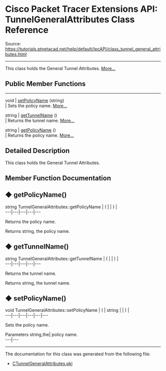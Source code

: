 # Cisco Packet Tracer Extensions API: TunnelGeneralAttributes Class Reference

Source: https://tutorials.ptnetacad.net/help/default/IpcAPI/class_tunnel_general_attributes.html

---

This class holds the General Tunnel Attributes. [More...](class_tunnel_general_attributes.html#details)

##  Public Member Functions  
  
---  
void | [setPolicyName](class_tunnel_general_attributes.html#a7b31abc028efaddecaa4a590ed38947e) (string)  
| Sets the policy name. [More...](class_tunnel_general_attributes.html#a7b31abc028efaddecaa4a590ed38947e)  
  
string | [getTunnelName](class_tunnel_general_attributes.html#a8ccc3200b218115d11b7b45095430d03) ()  
| Returns the tunnel name. [More...](class_tunnel_general_attributes.html#a8ccc3200b218115d11b7b45095430d03)  
  
string | [getPolicyName](class_tunnel_general_attributes.html#a982f8306ec0efb284e298d0125d6bf4c) ()  
| Returns the policy name. [More...](class_tunnel_general_attributes.html#a982f8306ec0efb284e298d0125d6bf4c)  
  
  
## Detailed Description

This class holds the General Tunnel Attributes. 

## Member Function Documentation

## ◆ getPolicyName()

string TunnelGeneralAttributes::getPolicyName  | ( | | ) |   
---|---|---|---|---  
  
Returns the policy name. 

Returns
    string, the policy name. 

## ◆ getTunnelName()

string TunnelGeneralAttributes::getTunnelName  | ( | | ) |   
---|---|---|---|---  
  
Returns the tunnel name. 

Returns
    string, the tunnel name. 

## ◆ setPolicyName()

void TunnelGeneralAttributes::setPolicyName  | ( | string  | | ) |   
---|---|---|---|---|---  
  
Sets the policy name. 

Parameters
     string,the| policy name.   
---|---  
  
* * *

The documentation for this class was generated from the following file:

  * [CTunnelGeneralAttributes.pki](_c_tunnel_general_attributes_8pki.html)


